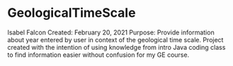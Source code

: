 # GeologicalTimeScale
Isabel Falcon 
Created: February 20, 2021
Purpose: Provide information about year entered by user in context of the geological time scale.
Project created with the intention of using knowledge from intro Java coding class to find information easier without confusion
for my GE course. 

